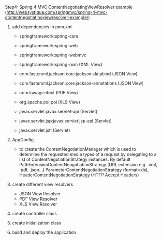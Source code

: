 Step4: Spring 4 MVC ContentNegotiatingViewResolver example
(http://websystique.com/springmvc/spring-4-mvc-contentnegotiatingviewresolver-example/)

1. add dependencies in pom.xml
    * springframework:spring-core
    * springframework:spring-web
    * springframework:spring-webmvc

    * springframework:spring-oxm (XML View)
    * com.fasterxml.jackson.core:jackson-databind (JSON View)
    * com.fasterxml.jackson.core:jackson-annotations (JSON View)
    * com.lowagie:itext (PDF View)
    * org.apache.poi:poi (XLS View)

    * javax.servlet:javax.servlet-api (Servlet)
    * javax.servlet.jsp:javax.servlet.jsp-api (Servlet)
    * javax.servlet:jstl (Servlet)

2. AppConfig
    * to create the ContentNegotiationManager which is used to determine the requested media types of a request by delegating to a list of ContentNegotiationStrategy instances. By default PathExtensionContentNeogotiationStrategy (URL extension e.g. .xml, .pdf, .json...) ParameterContentNegotiationStrategy (format=xls), HeaderContentNegotiationStrategy (HTTP Accept Headers)

3. create different view resolvers
    * JSON View Resolver
    * PDF View Resolver
    * XLS View Resolver

4. create controller class

5. create initialization class

6. build and deploy the application


